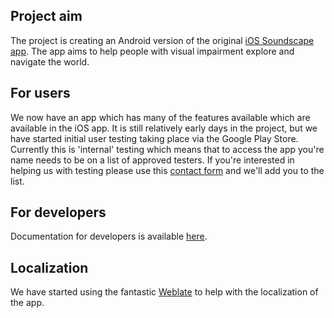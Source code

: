 ## Project aim
The project is creating an Android version of the original [iOS Soundscape app](https://www.scottishtecharmy.org/soundscape). The app aims to help people with visual impairment explore and navigate the world. 

## For users
We now have an app which has many of the features available which are available in the iOS app. It is still relatively early days in the project, but we have started initial user testing taking place via the Google Play Store. Currently this is 'internal' testing which means that to access the app you're name needs to be on a list of approved testers. If you're interested in helping us with testing please use this [contact form](https://www.scottishtecharmy.org/contact-us) and we'll add you to the list.

## For developers
Documentation for developers is available [here](developers.md).

## Localization
We have started using the fantastic [Weblate](https://hosted.weblate.org/projects/soundscape-android/) to help with the localization of the app.
